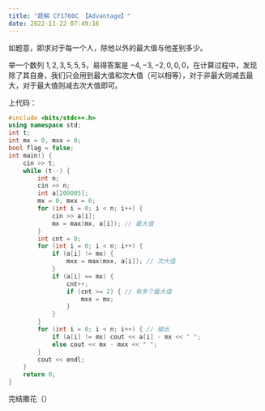 ```yaml
---
title: "题解 CF1760C 【Advantage】"
date: 2022-11-22 07:49:16
---
```


如题意，即求对于每一个人，除他以外的最大值与他差别多少。

举一个数列 $1, 2, 3, 5, 5, 5$，易得答案是 $-4, -3, -2, 0, 0, 0$，在计算过程中，发现除了其自身，我们只会用到最大值和次大值（可以相等），对于非最大则减去最大，对于最大值则减去次大值即可。

上代码：

```cpp
#include <bits/stdc++.h>
using namespace std;
int t;
int mx = 0, mxx = 0;
bool flag = false;
int main() {
    cin >> t;
    while (t--) {
        int n;
        cin >> n;
        int a[200005];
        mx = 0, mxx = 0;
        for (int i = 0; i < n; i++) {
            cin >> a[i];
            mx = max(mx, a[i]); // 最大值
        }
        int cnt = 0;
        for (int i = 0; i < n; i++) {
            if (a[i] != mx) {
                mxx = max(mxx, a[i]); // 次大值
            }
            if (a[i] == mx) {
                cnt++;
                if (cnt >= 2) { // 有多个最大值
                    mxx = mx;
                }
            }
        }
        for (int i = 0; i < n; i++) { // 输出
            if (a[i] != mx) cout << a[i] - mx << " ";
            else cout << mx - mxx << " ";
        }
        cout << endl;
    }
    return 0;
}
```

完结撒花（）